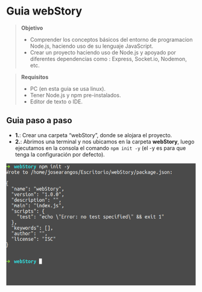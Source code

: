 # Guia webStory #
> **Objetivo**
> * Comprender los conceptos básicos del entorno de programacion Node.js, haciendo uso de su lenguaje JavaScript.
> * Crear un proyecto haciendo uso de Node.js y apoyado por diferentes dependencias como : Express, Socket.io, Nodemon, etc.

> **Requisitos**
> * PC (en esta guia se usa linux).
> * Tener Node.js y npm pre-instalados.
> * Editor de texto o IDE.

## Guia paso a paso ##
* **1.**: Crear una carpeta “webStory”, donde se alojara el proyecto.
* **2.**: Abrimos una terminal y nos ubicamos en la carpeta **webStory**, luego ejecutamos en la consola el comando `npm init -y` (el -y es para que tenga la configuración por defecto).

![imagen](./images/standard/npm-init.jpg)




